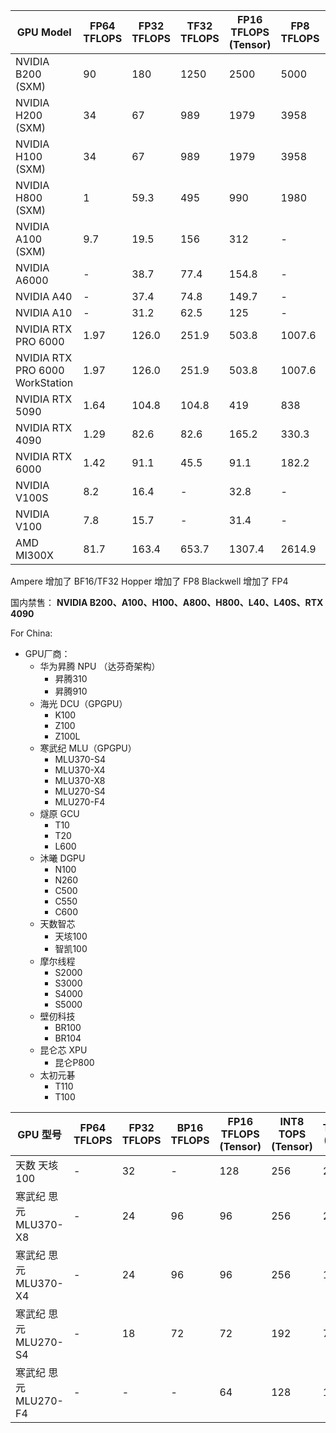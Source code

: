 | GPU Model                       | FP64 TFLOPS | FP32 TFLOPS | TF32 TFLOPS | FP16 TFLOPS (Tensor) | FP8 TFLOPS | INT8 TOPS (Tensor) | FP4 TFLOPS | TDP (W) | VRAM      | Architecture |
| ------------------------------- | ----------- | ----------- | ----------- | -------------------- | ---------- | ------------------ | ---------- | ------- | --------- | ------------ |
| NVIDIA B200 (SXM)               | 90          | 180         | 1250        | 2500                 | 5000       | 10000              | 5000       | 1000    | 192GB     | Blackwell    |
| NVIDIA H200 (SXM)               | 34          | 67          | 989         | 1979                 | 3958       | 3958               | -          | 700     | 80GB      | Hopper       |
| NVIDIA H100 (SXM)               | 34          | 67          | 989         | 1979                 | 3958       | 3958               | -          | 700     | 141GB     | Hopper       |
| NVIDIA H800 (SXM)               | 1           | 59.3        | 495         | 990                  | 1980       | 1980               | -          | 700     | 80GB      | Hopper       |
| NVIDIA A100 (SXM)               | 9.7         | 19.5        | 156         | 312                  | -          | 624                | -          | 400     | 40GB/80GB | Ampere       |
| NVIDIA A6000                    | -           | 38.7        | 77.4        | 154.8                | -          | 309.7              | -          | 300     | 48GB      | Ampere       |
| NVIDIA A40                      | -           | 37.4        | 74.8        | 149.7                | -          | 299.3              | -          | 300     | 48GB      | Ampere       |
| NVIDIA A10                      | -           | 31.2        | 62.5        | 125                  | -          | 250                | -          | 150     | 24GB      | Ampere       |
| NVIDIA RTX PRO 6000             | 1.97        | 126.0       | 251.9       | 503.8                | 1007.6     | 1007.6             | 2015.2     | 600     | 96GB      | Blackwell    |
| NVIDIA RTX PRO 6000 WorkStation | 1.97        | 126.0       | 251.9       | 503.8                | 1007.6     | 1007.6             | 2015.2     | 600     | 96GB      | Blackwell    |
| NVIDIA RTX 5090                 | 1.64        | 104.8       | 104.8       | 419                  | 838        | 838                | 1676       | 575     | 32GB      | Blackwell    |
| NVIDIA RTX 4090                 | 1.29        | 82.6        | 82.6        | 165.2                | 330.3      | 330.3              | -          | 450     | 24GB      | Ada          |
| NVIDIA RTX 6000                 | 1.42        | 91.1        | 45.5        | 91.1                 | 182.2      | 364.4              | -          | 300     | 48GB      | Ada          |
| NVIDIA V100S                    | 8.2         | 16.4        | -           | 32.8                 | -          | 260                | -          | 250     | 32GB      | Volta        |
| NVIDIA V100                     | 7.8         | 15.7        | -           | 31.4                 | -          | 250                | -          | 300     | 16GB/32GB | Volta        |
| AMD MI300X                      | 81.7        | 163.4       | 653.7       | 1307.4               | 2614.9     | 2614.9             | -          | 750     | 192GB     | CDNA 3       |

Ampere 增加了 BF16/TF32
Hopper 增加了 FP8
Blackwell 增加了 FP4

国内禁售：
**NVIDIA B200、A100、H100、A800、H800、L40、L40S、RTX 4090**

For China:


- GPU厂商： 
    - 华为昇腾 NPU （达芬奇架构）
        - 昇腾310
        - 昇腾910
    - 海光 DCU（GPGPU）
        - K100
        - Z100
        - Z100L
    - 寒武纪 MLU（GPGPU）
        - MLU370-S4
        - MLU370-X4
        - MLU370-X8
        - MLU270-S4
        - MLU270-F4
    - 燧原 GCU
        - T10
        - T20
        - L600
    - 沐曦 DGPU
        - N100
        - N260
        - C500
        - C550
        - C600
    - 天数智芯 
        - 天垓100
        - 智凯100
    - 摩尔线程 
        - S2000
        - S3000
        - S4000
        - S5000
    - 壁仞科技 
        - BR100
        - BR104
    - 昆仑芯 XPU
        - 昆仑P800
    - 太初元碁
        - T110
        - T100


| GPU 型号          | FP64 TFLOPS | FP32 TFLOPS | BP16 TFLOPS | FP16 TFLOPS (Tensor) | INT8 TOPS (Tensor) | TDP (W) | VRAM |
| --------------- | ----------- | ----------- | ----------- | -------------------- | ------------------ | ------- | ---- |
| 天数 天垓100        | -           | 32          | -           | 128                  | 256                | 250     | 32GB |
| 寒武纪 思元MLU370-X8 | -           | 24          | 96          | 96                   | 256                | 250     | 48GB |
| 寒武纪 思元MLU370-X4 | -           | 24          | 96          | 96                   | 256                | 150     | 24GB |
| 寒武纪 思元MLU270-S4 | -           | 18          | 72          | 72                   | 192                | 75      | 24GB |
| 寒武纪 思元MLU270-F4 | -           | -           | -           | 64                   | 128                | 150     | 16GB |
